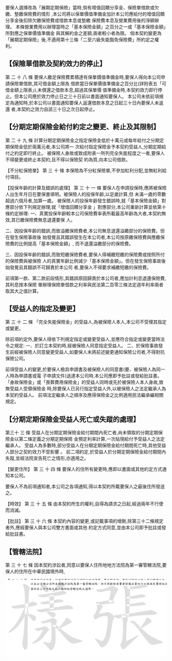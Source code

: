 要保人選擇改為「展期定期保險」當時,倘有增值回饋分享金、保險單借款或欠繳、墊繳保險費的情形
,本公司將以保單價值準備金加計本公司應給付的增值回饋分享金後扣除欠繳保險費或借款本息或墊繳 保險費本息及營業費用後的淨額辦理。 本條營業費用以辦理當時之「基本保險金額」之百分之一或「基本保險金額」所對應之保單價值準備金 與其解約金之差額,兩者較小者為限。 倘本契約變更為「展期定期保險」後,不適用第十三條「二至六級失能豁免保險費」所約定之權利。

## 【保險單借款及契約效力的停止】

第 二 十 八 條 要保人繳足保險費累積達有保單價值準備金時,要保人得向本公司申請保險單借款,其可借金額上限為 借款當日保單價值準備金之百分比(詳附表五「可借金額上限表」),未償還之借款本息,超過其保單價 值準備金時,本契約效力即行停止。但本公司應於效力停止日之三十日前以書面通知要保人。 本公司未依前項規定為通知時,於本公司以書面通知要保人返還借款本息之日起三十日內要保人未返還 者,本契約之效力自該三十日之次日起停止。

## 【分期定期保險金給付約定之變更、終止及其限制】

第 二 十 九 條 計算分期定期保險金之指定保險金低於十萬元或每年給付之分期定期保險金低於兩萬元者,本公司將一 次給付指定保險金予本契約受益人,分期定期給付之約定即行終止。 被保險人身故或致成附表一所列完全失能程度之一者,要保人不得變更或終止本契約,且不得以保險契 約為質,向本公司借款。

【不分紅保險單】
第 三 十 條 本保險為不分紅保險單,不參加紅利分配,並無紅利給付項目。

【投保年齡的計算及錯誤的處理】
第 三 十 一 條 要保人在申請投保時,應將被保險人出生年月日在要保書填明。被保險人的投保年齡,以足歲計算,但 未滿一歲的零數超過六個月者,加算一歲。 被保險人的投保年齡發生錯誤時,就「基本保險金額」對應部分依下列規定辦理;就「增值回饋分享金 」對應部分,本公司重新計算並依第十條約定辦理: 一、真實投保年齡較本公司保險費率表所載最高年齡為大者,本契約無效,其已繳保險費無息退還要保 人。

二、因投保年齡的錯誤,而致溢繳保險費者,本公司無息退還溢繳部分的保險費。但在發生保險事故後 始發覺且其錯誤發生在本公司者,本公司按原繳保險費與應繳保險費的比例提高「基本保險金額」, 而不退還溢繳部分的保險費。

三、因投保年齡的錯誤,而致短繳保險費者,要保人得補繳短繳的保險費或按照所付的保險費與被保險 人的真實年齡比例減少「基本保險金額」。但在發生保險事故後始發覺且其錯誤不可歸責於本公司 者,要保人不得要求補繳短繳的保險費。

前項第一款、第二款前段情形,其錯誤原因歸責於本公司者,應加計利息退還保險費,其利息按本保險 單辦理保險單借款之利率與民法第二百零三條法定週年利率兩者取其大之值計算。

## 【受益人的指定及變更】

第 三 十 二 條 「完全失能保險金」的受益人,為被保險人本人,本公司不受理其指定或變更。

除前項約定外,要保人得依下列規定指定或變更受益人,並應符合指定或變更當時法令之規定: 一、於訂立本契約時,經被保險人同意指定受益人。 二、於保險事故發生前經被保險人同意變更受益人,如要保人未將前述變更通知保險公司者,不得對抗 保險公司。

前項受益人的變更,於要保人檢具申請書及被保險人的同意書(要、被保險人為同一人時為申請書或電 子申請文件)送達本公司時,本公司應即予批註或發給批註書。 「身故保險金」或「喪葬費用保險金」的受益人同時或先於被保險人本人身故,致無受益人受領保險金 時,除要保人已另行指定受益人外,以被保險人之法定繼承人為本契約受益人。 前項法定繼承人之順序及應得保險金之比例適用民法繼承編相關規定。

## 【分期定期保險金受益人死亡或失蹤的處理】

第三十 三 條 受益人在分期定期保險金給付期間內死亡者,尚未領取的分期定期保險金以第二條定義之分期定期保險 金預定利率計算,一次貼現給付予受益人之法定繼承人。 受益人為多數時,部分受益人在分期定期保險金給付期間死亡時,其他受益人部分之契約效力不受影響 。 前二項約定,於受益人於分期定期保險金給付期間內失蹤,並經法院宣告死亡之情形,亦適用之。

【變更住所】
第 三 十 四 條 要保人的住所有變更時,應即以書面或其他約定方式通知本公司。

要保人不為前項通知者,本公司之各項通知,得以本契約所載要保人之最後住所發送之。

【時效】
第 三 十 五 條 由本契約所生的權利,自得為請求之日起,經過兩年不行使而消滅。

【批註】
第 三 十 六 條 本契約內容的變更,或記載事項的增刪,除第三十二條規定者外,應經要保人與本公司雙方書面或其他 約定方式同意,並由本公司即予批註或發給批註書。

## 【管轄法院】

第 三 十 七 條 因本契約涉訟者,同意以要保人住所地地方法院為第一審管轄法院,要保人的住所在中華民國境外時,

![1_image_0.png](1_image_0.png)

